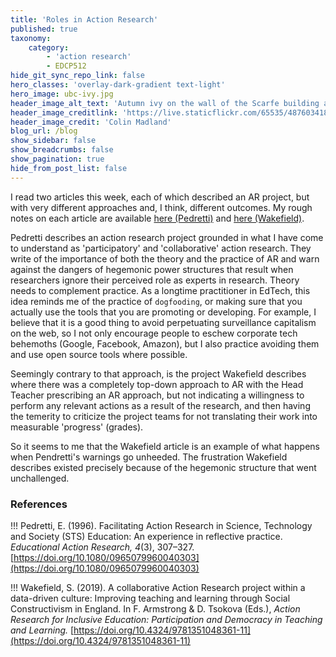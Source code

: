 ```yaml
---
title: 'Roles in Action Research'
published: true
taxonomy:
    category:
        - 'action research'
        - EDCP512
hide_git_sync_repo_link: false
hero_classes: 'overlay-dark-gradient text-light'
hero_image: ubc-ivy.jpg
header_image_alt_text: 'Autumn ivy on the wall of the Scarfe building at UBC'
header_image_creditlink: 'https://live.staticflickr.com/65535/48760341818_d54d313aba_o_d.jpg'
header_image_credit: 'Colin Madland'
blog_url: /blog
show_sidebar: false
show_breadcrumbs: false
show_pagination: true
hide_from_post_list: false
---
```


I read two articles this week, each of which described an AR project, but with very different approaches and, I think, different outcomes. My rough notes on each article are available [here (Pedretti)](https://lit.madland.ca/education-action-research/pedrettifacilitatingactionresearch1996) and [here (Wakefield)](https://lit.madland.ca/education-action-research/wakefieldcollaborativeactionresearch2019).

Pedretti describes an action research project grounded in what I have come to understand as 'participatory' and 'collaborative' action research. They write of the importance of both the theory and the practice of AR and warn against the dangers of hegemonic power structures that result when researchers ignore their perceived role as experts in research. Theory needs to complement practice. As a longtime practitioner in EdTech, this idea reminds me of the practice of `dogfooding`, or making sure that you actually use the tools that you are promoting or developing. For example, I believe that it is a good thing to avoid perpetuating surveillance capitalism on the web, so I not only encourage people to eschew corporate tech behemoths (Google, Facebook, Amazon), but I also practice avoiding them and use open source tools where possible.

Seemingly contrary to that approach, is the project Wakefield describes where there was a completely top-down approach to AR with the Head Teacher prescribing an AR approach, but not indicating a willingness to perform any relevant actions as a result of the research, and then having the temerity to criticize the project teams for not translating their work into measurable 'progress' (grades).

So it seems to me that the Wakefield article is an example of what happens when Pendretti's warnings go unheeded. The frustration Wakefield describes existed precisely because of the hegemonic structure that went unchallenged.

### References

!!! Pedretti, E. (1996). Facilitating Action Research in Science, Technology and Society (STS) Education: An experience in reflective practice. *Educational Action Research, 4*(3), 307–327. [https://doi.org/10.1080/0965079960040303](https://doi.org/10.1080/0965079960040303)


!!! Wakefield, S. (2019). A collaborative Action Research project within a data-driven culture: Improving teaching and learning through Social Constructivism in England. In F. Armstrong & D. Tsokova (Eds.), *Action Research for Inclusive Education: Participation and Democracy in Teaching and Learning.* [https://doi.org/10.4324/9781351048361-11](https://doi.org/10.4324/9781351048361-11)
